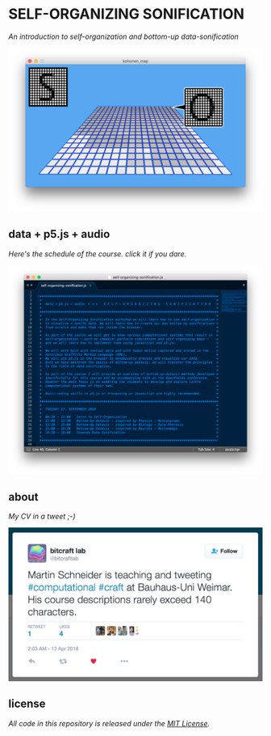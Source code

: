 # SELF-ORGANIZING SONIFICATION

*An introduction to self-organization and bottom-up data-sonification*

![preliminary workshop poster](sos_workshop_poster.png)

## data + p5.js + audio

*Here's the schedule of the course. click it if you dare.*

[![toc](sos_details.png)](toc.md)

## about

*My CV in a tweet ;-)*

[![about me](cv.png)](http://twitter.com/bitcraftlab)


## license

*All code in this repository is released under the [MIT License](LICENSE.md).*

